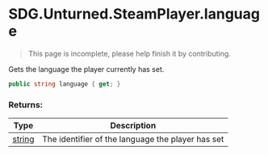 # SDG.Unturned.SteamPlayer.language

> This page is incomplete, please help finish it by contributing.

Gets the language the player currently has set.

```C#
public string language { get; }
```

### Returns:

Type | Description
------------ | -------------
[string](https://docs.microsoft.com/en-us/dotnet/api/system.string?view=netframework-3.5) | The identifier of the language the player has set